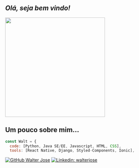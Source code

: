 <h2><em> Olá, seja bem vindo!</em></h1>
<img src="https://raw.githubusercontent.com/raghavk16/raghavk16/master/coderman.gif" width="320">

## Um pouco sobre mim...

```javascript
const Walt = {
  code: [Python, Java SE/EE, Javascript, HTML, CSS],
  tools: [React Native, Django, Styled-Components, Ionic],
```

[![GitHub Walter Jose](https://img.shields.io/github/followers/waltjc?label=follow&style=social)](https://github.com/waltjc) 
[![Linkedin: walterjose](https://img.shields.io/badge/-walterjose-blue?style=flat-square&logo=Linkedin&logoColor=white)](https://www.linkedin.com/in/walter-jos%C3%A9-3741311a0/)
